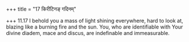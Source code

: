 +++
title = "17 किरीटिनङ् गदिनम्"

+++
11.17 I behold you a mass of light shining everywhere, hard to look at,
blazing like a burning fire and the sun. You, who are identifiable with
Your divine diadem, mace and discus, are indefinable and immeasurable.
